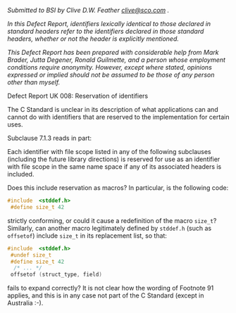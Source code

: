 *Submitted to BSI by Clive D.W. Feather clive@sco.com .*

*In this Defect Report, identifiers lexically identical to those declared in
standard headers refer to the identifiers declared in those standard headers,
whether or not the header is explicitly mentioned.*

*This Defect Report has been prepared with considerable help from Mark Brader,
Jutta Degener, Ronald Guilmette, and a person whose employment conditions
require anonymity. However, except where stated, opinions expressed or implied
should not be assumed to be those of any person other than myself.*

Defect Report UK 008: Reservation of identifiers

The C Standard is unclear in its description of what applications can and cannot
do with identifiers that are reserved to the implementation for certain uses.

Subclause 7.1.3 reads in part:

Each identifier with file scope listed in any of the following subclauses
(including the future library directions) is reserved for use as an identifier
with file scope in the same name space if any of its associated headers is
included.

Does this include reservation as macros? In particular, is the following code:

```c
#include  <stddef.h>
 #define size_t 42
```

strictly conforming, or could it cause a redefinition of the macro `size_t`?
Similarly, can another macro legitimately defined by `stddef.h` (such as
`offsetof`) include `size_t` in its replacement list, so that:

```c
#include  <stddef.h>
 #undef size_t
 #define size_t 42
  /* ... */
 offsetof (struct_type, field)
```

fails to expand correctly? It is not clear how the wording of Footnote 91
applies, and this is in any case not part of the C Standard (except in Australia
:-).
